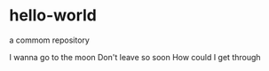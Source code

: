 # hello-world
a commom repository

I wanna go to the moon
Don't leave so soon
How could I get through
